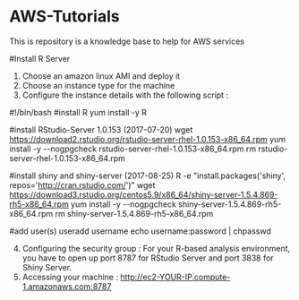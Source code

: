 # AWS-Tutorials
This is repository is a knowledge base to help for AWS services

#Install R Server
1. Choose an amazon linux AMI and deploy it
2. Choose an instance type for the machine
3. Configure the instance details with the following script :

#!/bin/bash
#install R
yum install -y R

#install RStudio-Server 1.0.153 (2017-07-20)
wget https://download2.rstudio.org/rstudio-server-rhel-1.0.153-x86_64.rpm
yum install -y --nogpgcheck rstudio-server-rhel-1.0.153-x86_64.rpm
rm rstudio-server-rhel-1.0.153-x86_64.rpm

#install shiny and shiny-server (2017-08-25)
R -e "install.packages('shiny', repos='http://cran.rstudio.com/')"
wget https://download3.rstudio.org/centos5.9/x86_64/shiny-server-1.5.4.869-rh5-x86_64.rpm
yum install -y --nogpgcheck shiny-server-1.5.4.869-rh5-x86_64.rpm
rm shiny-server-1.5.4.869-rh5-x86_64.rpm

#add user(s)
useradd username
echo username:password | chpasswd 

4. Configuring the security group : For your R-based analysis environment, you have to open up port 8787 for RStudio Server and port 3838 for Shiny Server.
5. Accessing your machine : http://ec2-YOUR-IP.compute-1.amazonaws.com:8787
